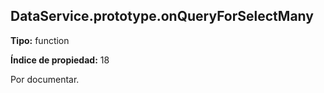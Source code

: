 ## DataService.prototype.onQueryForSelectMany

**Tipo:** function

**Índice de propiedad:** 18

Por documentar.



